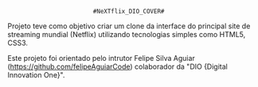 	                        #NeXTflix_DIO_COVER#

Projeto teve como objetivo criar um clone da interface do principal site de streaming mundial (Netflix) utilizando tecnologias simples como HTML5, CSS3.

 Este projeto  foi orientado pelo intrutor Felipe Silva Aguiar (https://github.com/felipeAguiarCode) colaborador da "DIO {Digital Innovation One}".
